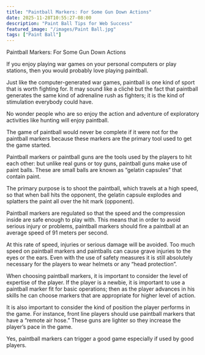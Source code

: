 ```yaml
---
title: "Paintball Markers: For Some Gun Down Actions"
date: 2025-11-28T10:55:27-08:00
description: "Paint Ball Tips for Web Success"
featured_image: "/images/Paint Ball.jpg"
tags: ["Paint Ball"]
---
```


 Paintball Markers: For Some Gun Down Actions

If you enjoy playing war games on your personal computers or play stations, then you would probably love playing paintball.

Just like the computer-generated war games, paintball is one kind of sport that is worth fighting for. It may sound like a cliché but the fact that paintball generates the same kind of adrenaline rush as fighters; it is the kind of stimulation everybody could have.

No wonder people who are so enjoy the action and adventure of exploratory activities like hunting will enjoy paintball.

The game of paintball would never be complete if it were not for the paintball markers because these markers are the primary tool used to get the game started. 

Paintball markers or paintball guns are the tools used by the players to hit each other: but unlike real guns or toy guns, paintball guns make use of paint balls. These are small balls are known as “gelatin capsules” that contain paint. 

The primary purpose is to shoot the paintball, which travels at a high speed, so that when ball hits the opponent, the gelatin capsule explodes and splatters the paint all over the hit mark (opponent).

Paintball markers are regulated so that the speed and the compression inside are safe enough to play with. This means that in order to avoid serious injury or problems, paintball markers should fire a paintball at an average speed of 91 meters per second.

At this rate of speed, injuries or serious damage will be avoided. Too much speed on paintball markers and paintballs can cause grave injuries to the eyes or the ears. Even with the use of safety measures it is still absolutely necessary for the players to wear helmets or any “head protection”.

When choosing paintball markers, it is important to consider the level of expertise of the player. If the player is a newbie, it is important to use a paintball marker fit for basic operations; then as the player advances in his skills he can choose markers that are appropriate for higher level of action.

It is also important to consider the kind of position the player performs in the game. For instance, front line players should use paintball markers that have a “remote air hose.” These guns are lighter so they increase the player’s pace in the game.

Yes, paintball markers can trigger a good game especially if used by good players.

